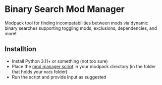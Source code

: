 # Binary Search Mod Manager
Modpack tool for finding incompatabilities between mods via dynamic binary searches supporting toggling mods, exclusions, dependencies, and more!

## Installtion
- Install Python 3.11+ or something (not too sure)
- Place the [mod manager script](binary_search_mod_manager.py) in your modpack directory (in the folder that holds your `mods` folder)
- Run the script and provide input as suggested
